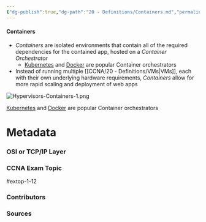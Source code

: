 ```yaml
---
{"dg-publish":true,"dg-path":"20 - Definitions/Containers.md","permalink":"/20-definitions/containers/","tags":["defs_ccna"]}
---
```


#### Containers
- *Containers* are isolated environments that contain all of the required dependencies for the contained app, hosted on a *Container Orchestrator*
	- [Kubernetes](https://kubernetes.io/) and [Docker](https://www.docker.com/) are popular Container orchestrators
- Instead of running multiple [[CCNA/20 - Definitions/VMs\|VMs]], each with their own underlying hardware requirements, *Containers* allow for more rapid scaling and deployment of web apps

![Hypervisors-Containers-1.png](/img/user/CCNA/Attachments/Hypervisors-Containers-1.png)

[Kubernetes](https://kubernetes.io/) and [Docker](https://www.docker.com/) are popular Container orchestrators



# Metadata
### OSI or TCP/IP Layer

### CCNA Exam Topic
#extop-1-12
### Contributors

### Sources

